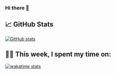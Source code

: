 ### Hi there 👋

<!--
**HUGHNew/HUGHNew** is a ✨ _special_ ✨ repository because its `README.md` (this file) appears on your GitHub profile.

Here are some ideas to get you started:

- 🔭 I’m currently working on ...
- 🌱 I’m currently learning ...
- 👯 I’m looking to collaborate on ...
- 🤔 I’m looking for help with ...
- 💬 Ask me about ...
- 📫 How to reach me: ...
- 😄 Pronouns: ...
- ⚡ Fun fact: ...
-->

## &#x1f4c8; GitHub Stats

[![GitHub stats](https://github-readme-stats.vercel.app/api?username=HUGHNew)](https://github.com/anuraghazra/github-readme-stats)

## 👨‍💻 This week, I spent my time on:

[![wakatime stats](https://github-readme-stats.vercel.app/api/wakatime?username=HUGHNew&line_height=27&title_color=6aa6f8&text_color=8a919a&icon_color=6aa6f8&bg_color=22272e)](https://github.com/anuraghazra/github-readme-stats)
